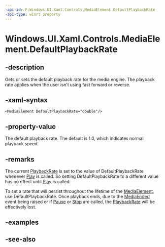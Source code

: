```yaml
---
-api-id: P:Windows.UI.Xaml.Controls.MediaElement.DefaultPlaybackRate
-api-type: winrt property
---
```


<!-- Property syntax
public double DefaultPlaybackRate { get;  set; }
-->

# Windows.UI.Xaml.Controls.MediaElement.DefaultPlaybackRate

## -description
Gets or sets the default playback rate for the media engine. The playback rate applies when the user isn't using fast forward or reverse.


## -xaml-syntax
```xaml
<MediaElement DefaultPlaybackRate="double"/>
```


## -property-value
The default playback rate. The default is 1.0, which indicates normal playback speed.

## -remarks
The current [PlaybackRate](mediaelement_playbackrate.md) is set to the value of DefaultPlaybackRate whenever [Play](mediaelement_play_848564459.md) is called. So setting DefaultPlaybackRate to a different value has no effect until [Play](mediaelement_play_848564459.md) is called.

To set a rate that will persist throughout the lifetime of the [MediaElement](mediaelement.md), use DefaultPlaybackRate. Once playback ends, due to the [MediaEnded](mediaelement_mediaended.md) event being raised or if [Pause](mediaelement_pause_1953642114.md) or [Stop](mediaelement_stop_1201535524.md) are called, the [PlaybackRate](mediaelement_playbackrate.md) will be effectively lost.

## -examples

## -see-also
